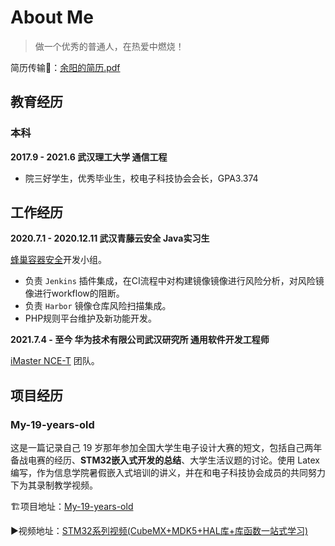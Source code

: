 # About Me

> 做一个优秀的普通人，在热爱中燃烧！

简历传输🚪：[余阳的简历.pdf](余阳.pdf ':ignore')

## 教育经历

### 本科

**2017.9 - 2021.6 武汉理工大学 通信工程**

- 院三好学生，优秀毕业生，校电子科技协会会长，GPA3.374

## 工作经历

**2020.7.1 - 2020.12.11 武汉青藤云安全 Java实习生**

[蜂巢容器安全](https://qingteng.cn/fc-home.html)开发小组。

- 负责 `Jenkins` 插件集成，在CI流程中对构建镜像镜像进行风险分析，对风险镜像进行workflow的阻断。
- 负责 `Harbor` 镜像仓库风险扫描集成。
- PHP规则平台维护及新功能开发。

**2021.7.4 - 至今 华为技术有限公司武汉研究所 通用软件开发工程师**

[iMaster NCE-T](https://e.huawei.com/en/products/network-management-and-analysis-software/imaster-nce-t) 团队。

## 项目经历

### My-19-years-old  

这是一篇记录自己 19 岁那年参加全国大学生电子设计大赛的短文，包括自己两年备战电赛的经历、**STM32嵌入式开发的总结**、大学生活议题的讨论。使用 Latex 编写，作为信息学院暑假嵌入式培训的讲义，并在和电子科技协会成员的共同努力下为其录制教学视频。

🏗项目地址：[My-19-years-old](https://github.com/CNYuYang/My-19-years-old)

▶视频地址：[STM32系列视频(CubeMX+MDK5+HAL库+库函数一站式学习)](https://www.bilibili.com/video/BV1q4411d7RX)